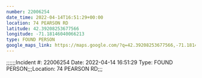 ```yaml
---
number: 22006254
date_time: 2022-04-14T16:51:29+00:00
location: 74 PEARSON RD
latitude: 42.39208253677566
longitude: -71.18146040066213
type: FOUND PERSON
google_maps_link: https://maps.google.com/?q=42.39208253677566,-71.18146040066213
---
```


;;;;;;Incident #: 22006254  Date: 2022-04-14 16:51:29   Type: FOUND PERSON;;;Location: 74 PEARSON RD;;;
